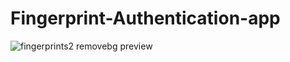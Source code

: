 # Fingerprint-Authentication-app

![fingerprints2 removebg preview](https://user-images.githubusercontent.com/54323039/85771907-fc2c4500-b739-11ea-9296-04d584d9394c.jpg)
